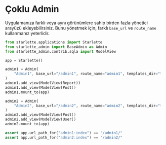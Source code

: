 # Çoklu Admin

Uygulamanıza farklı veya aynı görünümlere sahip birden fazla yönetici arayüzü ekleyebilirsiniz. Bunu yönetmek için, farklı `base_url` ve `route_name` kullanmanız yeterlidir.

```python
from starlette.applications import Starlette
from starlette_admin import BaseAdmin as Admin
from starlette_admin.contrib.sqla import ModelView

app = Starlette()

admin1 = Admin(
    "Admin1", base_url="/admin1", route_name="admin1", templates_dir="templates/admin1"
)
admin1.add_view(ModelView(Report))
admin1.add_view(ModelView(Post))
admin1.mount_to(app)

admin2 = Admin(
    "Admin2", base_url="/admin2", route_name="admin2", templates_dir="templates/admin2"
)
admin2.add_view(ModelView(Post))
admin2.add_view(ModelView(User))
admin2.mount_to(app)

assert app.url_path_for("admin1:index") == "/admin1/"
assert app.url_path_for("admin2:index") == "/admin2/"

```
